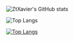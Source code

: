 <!-- [![Readme Card](https://github-readme-stats.vercel.app/api/pin/?username=ZtXavier&repo=github-readme-stats)](https://github.com/ZtXavier/github-readme-stats) -->
![ZtXavier's GitHub stats](https://github-readme-stats.vercel.app/api?username=ZtXavier&show_icons=true&hide=contribs&theme=highcontrast)


![Top Langs](https://github-readme-stats.vercel.app/api/top-langs/?username=ZtXavier&show_icons=true&layout=compact&theme=highcontrast)

[![Top Langs](https://github-readme-stats.vercel.app/api/top-langs/?username=ZtXavier&layout=compact)](https://github.com/anuraghazra/github-readme-stats)








